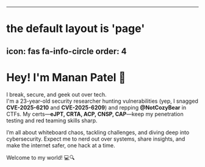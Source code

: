 ---

# the default layout is 'page'

## icon: fas fa-info-circle order: 4

# Hey! I'm Manan Patel 👋

I break, secure, and geek out over tech.\
I'm a 23-year-old security researcher hunting vulnerabilities (yep, I snagged **CVE-2025-6210** and **CVE-2025-6209**) and repping **@NotCozyBear** in CTFs. My certs—**eJPT, CRTA, ACP, CNSP, CAP**—keep my penetration testing and red teaming skills sharp.

I’m all about whiteboard chaos, tackling challenges, and diving deep into cybersecurity. Expect me to nerd out over systems, share insights, and make the internet safer, one hack at a time.

Welcome to my world! 💻🔍
